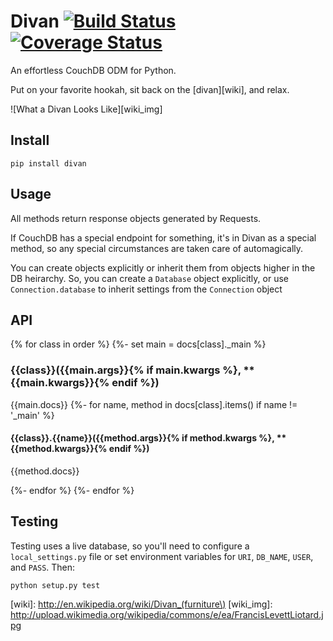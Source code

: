 # Divan [![Build Status](https://travis-ci.org/garbados/divan.png)](https://travis-ci.org/garbados/divan) [![Coverage Status](https://coveralls.io/repos/garbados/divan/badge.png)](https://coveralls.io/r/garbados/divan)

An effortless CouchDB ODM for Python.

Put on your favorite hookah, sit back on the [divan][wiki], and relax.

![What a Divan Looks Like][wiki_img]

## Install

    pip install divan
    
## Usage

All methods return response objects generated by Requests.

If CouchDB has a special endpoint for something, it's in Divan as a special method, so any special circumstances are taken care of automagically.

You can create objects explicitly or inherit them from objects higher in the DB heirarchy. So, you can create a `Database` object explicitly, or use `Connection.database` to inherit settings from the `Connection` object

## API
{% for class in order %}
{%- set main = docs[class]._main %}
### {{class}}({{main.args}}{% if main.kwargs %}, **{{main.kwargs}}{% endif %})
{{main.docs}}
{%- for name, method in docs[class].items() if name != '_main' %}
#### {{class}}.{{name}}({{method.args}}{% if method.kwargs %}, **{{method.kwargs}}{% endif %})
{{method.docs}}

{%- endfor %}
{%- endfor %}

## Testing

Testing uses a live database, so you'll need to configure a `local_settings.py` file or set environment variables for `URI`, `DB_NAME`, `USER`, and `PASS`. Then:

    python setup.py test

[wiki]: http://en.wikipedia.org/wiki/Divan_(furniture\)
[wiki_img]: http://upload.wikimedia.org/wikipedia/commons/e/ea/FrancisLevettLiotard.jpg